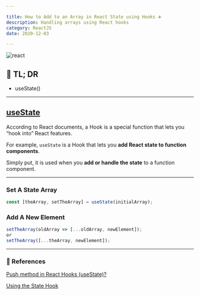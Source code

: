 ```yaml
---

title: How to Add to an Array in React State using Hooks ➕
description: Handling arrays using React hooks
category: ReactJS
date: 2020-12-03

---
```


![react](react.png)

## 🤦 TL; DR

- useState()

---

## [useState](https://en.reactjs.org/docs/hooks-state.html)

According to React documents, a Hook is a special function that lets you “hook into” React features. 

For example, `useState` is a Hook that lets you **add React state to function components**.

Simply put, it is used when you **add or handle the state** to a function component.

---

### Set A State Array

```js
const [theArray, setTheArray] = useState(initialArray);
```


### Add A New Element

```js
setTheArray(oldArray => [...oldArray, newElement]);
or
setTheArray([...theArray, newElement]);
```


---

### 🔗 References

[Push method in React Hooks (useState)?](https://stackoverflow.com/questions/54676966/push-method-in-react-hooks-usestate)

[Using the State Hook](https://en.reactjs.org/docs/hooks-state.html)
